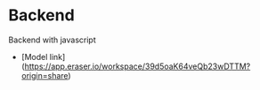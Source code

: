 # Backend

Backend with javascript

- [Model link] (https://app.eraser.io/workspace/39d5oaK64veQb23wDTTM?origin=share)